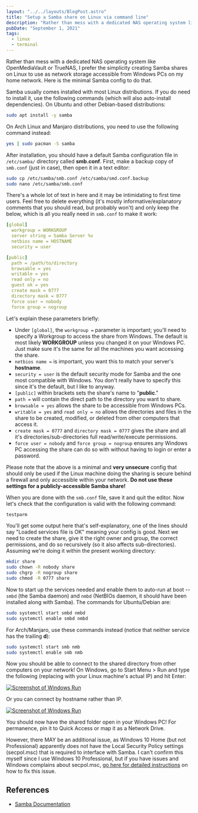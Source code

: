 ```yaml
---
layout: "../../layouts/BlogPost.astro"
title: "Setup a Samba share on Linux via command line"
description: "Rather than mess with a dedicated NAS operating system like OpenMediaVault or TrueNAS, I prefer the simplicity creating Samba shares on Linux to use as network storage accessible from Windows PCs on my home network. Here is the minimal Samba config to do that."
pubDate: "September 1, 2021"
tags:
  - linux
  - terminal
---
```


Rather than mess with a dedicated NAS operating system like OpenMediaVault or TrueNAS, I prefer the simplicity creating Samba shares on Linux to use as network storage accessible from Windows PCs on my home network. Here is the minimal Samba config to do that.

Samba usually comes installed with most Linux distributions. If you do need to install it, use the following commands (which will also auto-install dependencies). On Ubuntu and other Debian-based distributions:

```bash
sudo apt install -y samba
```

On Arch Linux and Manjaro distributions, you need to use the following command instead:

```bash
yes | sudo pacman -S samba
```

After installation, you should have a default Samba configuration file in `/etc/samba/` directory called **smb.conf**. First, make a backup copy of `smb.conf` (just in case), then open it in a text editor:

```bash
sudo cp /etc/samba/smb.conf /etc/samba/smd.conf.backup
sudo nano /etc/samba/smb.conf
```

There's a whole lot of text in here and it may be intimidating to first time users. Feel free to delete everything (it's mostly informative/explanatory comments that you should read, but probably won't) and only keep the below, which is all you really need in `smb.conf` to make it work:

```yaml
[global]
  workgroup = WORKGROUP
  server string = Samba Server %v
  netbios name = HOSTNAME
  security = user

[public]
  path = /path/to/directory
  browsable = yes
  writable = yes
  read only = no
  guest ok = yes
  create mask = 0777
  directory mask = 0777
  force user = nobody
  force group = nogroup
```

Let's explain these parameters briefly:

- Under `[global]`, the `workgroup =` parameter is important; you'll need to specify a Workgroup to access the share from Windows. The default is most likely **WORKGROUP** unless you changed it on your Windows PC. Just make sure it's the same for all the machines you want accessing the share.
- `netbios name =` is important, you want this to match your server's **hostname**.
- `security = user` is the default security mode for Samba and the one most compatible with Windows. You don't really have to specify this since it's the default, but I like to anyway.
- `[public]` within brackets sets the share's name to "**public**."
- `path =` will contain the direct path to the directory you want to share.
- `browsable = yes` allows the share to be accessible from Windows PCs.
- `writable = yes` and `read only = no` allows the directories and files in the share to be created, modified, or deleted from other computers that access it.
- `create mask = 0777` and `directory mask = 0777` gives the share and all it's directories/sub-directories full read/write/execute permissions.
- `force user = nobody` and `force group = nogroup` ensures any Windows PC accessing the share can do so with without having to login or enter a password.

Please note that the above is a minimal and **very unsecure** config that should only be used if the Linux machine doing the sharing is secure behind a firewall and only accessible within your network. **Do not use these settings for a publicly-accessible Samba share!**

When you are done with the `smb.conf` file, save it and quit the editor. Now let's check that the configuration is valid with the following command:

```bash
testparm
```

You'll get some output here that's self-explanatory, one of the lines should say "Loaded services file is OK" meaning your config is good. Next we need to create the share, give it the right owner and group, the correct permissions, and do so recursively (so it also affects sub-directories). Assuming we're doing it within the present working directory:

```bash
mkdir share
sudo chown -R nobody share
sudo chgrp -R nogroup share
sudo chmod -R 0777 share
```

Now to start up the services needed and enable them to auto-run at boot -- `smbd` (the Samba daemon) and `nmbd` (NetBIOs daemon, it should have been installed along with Samba). The commands for Ubuntu/Debian are:

```bash
sudo systemctl start smbd nmbd
sudo systemctl enable smbd nmbd
```

For Arch/Manjaro, use these commands instead (notice that neither service has the trailing **d**):

```bash
sudo systemctl start smb nmb
sudo systemctl enable smb nmb
```

Now you should be able to connect to the shared directory from other computers on your network! On Windows, go to Start Menu > Run and type the following (replacing with your Linux machine's actual IP) and hit Enter:

[![Screenshot of Windows Run](/img/samba1.png)](https://arieldiaz.codes/img/samba1.png)

Or you can connect by hostname rather than IP.

[![Screenshot of Windows Run](/img/samba1.png)](https://arieldiaz.codes/img/samba2.png)

You should now have the shared folder open in your Windows PC! For permanence, pin it to Quick Access or map it as a Network Drive.

However, there MAY be an additional issue, as Windows 10 Home (but not Professional) apparently does not have the Local Security Policy settings (secpol.msc) that is required to interface with Samba. I can't confirm this myself since I use Windows 10 Professional, but if you have issues and Windows complains about secpol.msc, [go here for detailed instructions](https://www.majorgeeks.com/content/page/how_to_enable_local_security_policy_in_windows_10_home.html) on how to fix this issue.

## References

- <a href="https://www.samba.org/samba/docs" target="_blank" rel="noopener">Samba Documentation</a>

